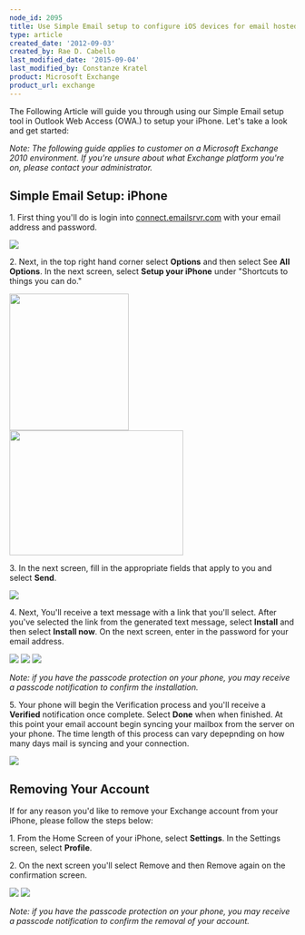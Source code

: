 ```yaml
---
node_id: 2095
title: Use Simple Email setup to configure iOS devices for email hosted on Exchange 2010
type: article
created_date: '2012-09-03'
created_by: Rae D. Cabello
last_modified_date: '2015-09-04'
last_modified_by: Constanze Kratel
product: Microsoft Exchange
product_url: exchange
---
```


The Following Article will guide you through using our Simple Email
setup tool in Outlook Web Access (OWA.) to setup your iPhone. Let's take
a look and get started:

*Note: The following guide applies to customer on a Microsoft Exchange
2010 environment. If you're unsure about what Exchange platform you're
on, please contact your administrator.*

Simple Email Setup: iPhone
--------------------------

1\. First thing you'll do is login into
[connect.emailsrvr.com](http://connect.emailsrvr.com) with your email
address and password.

<img src="/knowledge_center/sites/default/files/styles/half_width/public/field/image/1_0.png" class="image-half_width" />

2\. Next, in the top right hand corner select **Options** and then select
See **All Options**. In the next screen, select **Setup your iPhone**
under "Shortcuts to things you can do."

<img src="https://8026b2e3760e2433679c-fffceaebb8c6ee053c935e8915a3fbe7.ssl.cf2.rackcdn.com/field/image/2_1.png" width="210" height="241" />
 <img src="https://8026b2e3760e2433679c-fffceaebb8c6ee053c935e8915a3fbe7.ssl.cf2.rackcdn.com/field/image/3_1.png" width="306" height="220" />

3\. In the next screen, fill in the appropriate fields that apply to you
and select **Send**.

<img src="/knowledge_center/sites/default/files/styles/full_width/public/field/image/4_1.png" class="image-full_width" />

4\. Next, You'll receive a text message with a link that you'll select.
After you've selected the link from the generated text message, select
**Install** and then select **Install now**. On the next screen, enter
in the password for your email address.

<img src="/knowledge_center/sites/default/files/styles/quarter_width/public/field/image/iPhone1.png" class="image-quarter_width" />
 <img src="/knowledge_center/sites/default/files/styles/quarter_width/public/field/image/iPhone2.png" class="image-quarter_width" />
 <img src="/knowledge_center/sites/default/files/styles/quarter_width/public/field/image/iPhone4.png" class="image-quarter_width" />

*Note: if you have the passcode protection on your phone, you may
receive a passcode notification to confirm the installation.*

5\. Your phone will begin the Verification process and you'll receive a
**Verified** notification once complete. Select **Done** when when
finished. At this point your email account begin syncing your mailbox
from the server on your phone. The time length of this process can vary
depepnding on how many days mail is syncing and your connection.

<img src="/knowledge_center/sites/default/files/styles/quarter_width/public/field/image/iPhone5.png" class="image-quarter_width" />



Removing Your Account
---------------------

If for any reason you'd like to remove your Exchange account from your
iPhone, please follow the steps below:

1\. From the Home Screen of your iPhone, select **Settings**. In the
Settings screen, select **Profile**.

2\. On the next screen you'll select Remove and then Remove again on the
confirmation screen.

<img src="/knowledge_center/sites/default/files/styles/quarter_width/public/field/image/iPhone6.png" class="image-quarter_width" />
 <img src="/knowledge_center/sites/default/files/styles/quarter_width/public/field/image/iPhone7.png" class="image-quarter_width" />

*Note: if you have *the passcode protection* on your phone, you may
receive a passcode notification to confirm the removal of your account.*

